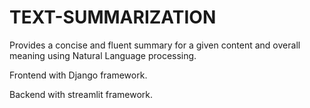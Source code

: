 # TEXT-SUMMARIZATION
Provides a concise and fluent summary for a given content and overall meaning using Natural Language processing.

Frontend with Django framework.

Backend with streamlit framework.
